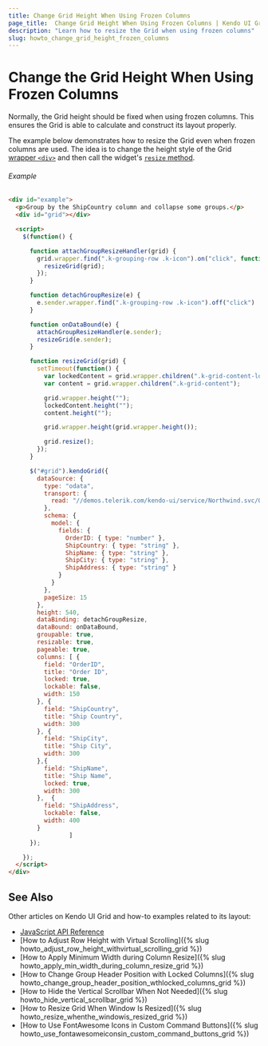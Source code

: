 ```yaml
---
title: Change Grid Height When Using Frozen Columns
page_title:  Change Grid Height When Using Frozen Columns | Kendo UI Grid
description: "Learn how to resize the Grid when using frozen columns"
slug: howto_change_grid_height_frozen_columns
---
```


# Change the Grid Height When Using Frozen Columns

Normally, the Grid height should be fixed when using frozen columns. This ensures the Grid is able to calculate and construct its layout properly.

The example below demonstrates how to resize the Grid even when frozen columns are used. The idea is to change the height style of the Grid [wrapper `<div>`](/intro/widget-basics/wrapper-element) and then call the widget's [`resize` method](/styles-and-layout/using-kendo-in-responsive-web-pages#individual-widget-resizing).

###### Example

```html
<div id="example">
  <p>Group by the ShipCountry column and collapse some groups.</p>
  <div id="grid"></div>

  <script>
    $(function() {

      function attachGroupResizeHandler(grid) {
        grid.wrapper.find(".k-grouping-row .k-icon").on("click", function(){
          resizeGrid(grid);
        });
      }

      function detachGroupResize(e) {
        e.sender.wrapper.find(".k-grouping-row .k-icon").off("click")
      }

      function onDataBound(e) {
        attachGroupResizeHandler(e.sender);
        resizeGrid(e.sender);
      }

      function resizeGrid(grid) {
        setTimeout(function() {
          var lockedContent = grid.wrapper.children(".k-grid-content-locked")
          var content = grid.wrapper.children(".k-grid-content");

          grid.wrapper.height("");
          lockedContent.height("");
          content.height("");

          grid.wrapper.height(grid.wrapper.height());

          grid.resize();
        });
      }

      $("#grid").kendoGrid({
        dataSource: {
          type: "odata",
          transport: {
            read: "//demos.telerik.com/kendo-ui/service/Northwind.svc/Orders"
          },
          schema: {
            model: {
              fields: {
                OrderID: { type: "number" },
                ShipCountry: { type: "string" },
                ShipName: { type: "string" },
                ShipCity: { type: "string" },
                ShipAddress: { type: "string" }
              }
            }
          },
          pageSize: 15
        },
        height: 540,
        dataBinding: detachGroupResize,
        dataBound: onDataBound,
        groupable: true,
        resizable: true,
        pageable: true,
        columns: [ {
          field: "OrderID",
          title: "Order ID",
          locked: true,
          lockable: false,
          width: 150
        }, {
          field: "ShipCountry",
          title: "Ship Country",
          width: 300
        }, {
          field: "ShipCity",
          title: "Ship City",
          width: 300
        },{
          field: "ShipName",
          title: "Ship Name",
          locked: true,
          width: 300
        },  {
          field: "ShipAddress",
          lockable: false,
          width: 400
        }
                 ]
      });

    });
  </script>
</div>
```

## See Also

Other articles on Kendo UI Grid and how-to examples related to its layout:

* [JavaScript API Reference](/api/javascript/ui/grid)
* [How to Adjust Row Height with Virtual Scrolling]({% slug howto_adjust_row_height_withvirtual_scrolling_grid %})
* [How to Apply Minimum Width during Column Resize]({% slug howto_apply_min_width_during_column_resize_grid %})
* [How to Change Group Header Position with Locked Columns]({% slug howto_change_group_header_position_wthlocked_columns_grid %})
* [How to Hide the Vertical Scrollbar When Not Needed]({% slug howto_hide_vertical_scrollbar_grid %})
* [How to Resize Grid When Window Is Resized]({% slug howto_resize_whenthe_windowis_resized_grid %})
* [How to Use FontAwesome Icons in Custom Command Buttons]({% slug howto_use_fontawesomeiconsin_custom_command_buttons_grid %})
